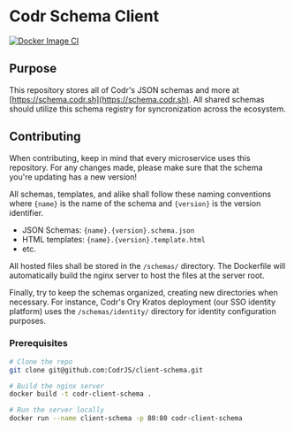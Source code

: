 # Codr Schema Client

[![Docker Image CI](https://github.com/CodrJS/client-schema/actions/workflows/docker-image.yaml/badge.svg)](https://github.com/CodrJS/client-schema/actions/workflows/docker-image.yaml)

## Purpose

This repository stores all of Codr's JSON schemas and more at [https://schema.codr.sh](https://schema.codr.sh). All shared schemas should utilize this schema registry for syncronization across the ecosystem.

## Contributing

When contributing, keep in mind that every microservice uses this repository. For any changes made, please make sure that the schema you're updating has a new version!

All schemas, templates, and alike shall follow these naming conventions where `{name}` is the name of the schema and `{version}` is the version identifier.

- JSON Schemas: `{name}.{version}.schema.json`
- HTML templates: `{name}.{version}.template.html`
- etc.

All hosted files shall be stored in the `/schemas/` directory. The Dockerfile will automatically build the nginx server to host the files at the server root.

Finally, try to keep the schemas organized, creating new directories when necessary. For instance, Codr's Ory Kratos deployment (our SSO identity platform) uses the `/schemas/identity/` directory for identity configuration purposes.

### Prerequisites

```sh
# Clone the repo
git clone git@github.com:CodrJS/client-schema.git

# Build the nginx server
docker build -t codr-client-schema .

# Run the server locally
docker run --name client-schema -p 80:80 codr-client-schema
```
